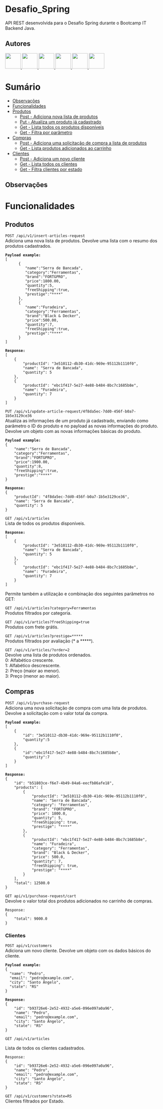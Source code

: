 # Desafio_Spring
API REST desenvolvida para o Desafio Spring durante o Bootcamp IT Backend Java. 

## Autores
<a href="https://github.com/vfreitasmeli">
  <img src="https://avatars.githubusercontent.com/u/107959338?s=50&v=4" style="width: 50px">
</a>
<a href="https://github.com/brunavottri">
  <img src="https://avatars.githubusercontent.com/u/108009877?s=120&v=4" style="width: 50px">
</a>
<a href="https://github.com/pealmeida-meli">
  <img src="https://avatars.githubusercontent.com/u/108008922?s=120&v=4" style="width: 50px">
</a>
<a href="https://github.com/thiagosordiMELI">
  <img src="https://avatars.githubusercontent.com/u/108008559?s=120&v=4" style="width: 50px">
</a>
<a href="https://github.com/bdonadel">
  <img src="https://avatars.githubusercontent.com/u/108012641?s=120&v=4" style="width: 50px">
</a>
<a href="https://github.com/felipeticiani-meli">
  <img src="https://avatars.githubusercontent.com/u/108010964?s=120&v=4" style="width: 50px">
</a>

# Sumário

- [Observações](#observações)
- [Funcionalidades](#funcionalidades)
- [Produtos](#produtos)
  - [Post - Adiciona nova lista de produtos](#postProduct)
  - [Put - Atualiza um produto já cadastrado](#putProduct)
  - [Get - Lista todos os produtos disponíveis](#getAllProduct)
  - [Get - Filtra por parâmetro](#getFilters)
- [Compras](#compras)
  - [Post - Adiciona uma solicitação de compra a lista de produtos](#postPurchase)
  - [Get - Lista produtos adicionados ao carrinho](#getCart)
- [Clientes](#clientes)
  - [Post - Adiciona um novo cliente](#postCustomer)
  - [Get - Lista todos os clientes](#getCustomers)
  - [Get - Filtra clientes por estado](#getCustomersByState)
## Observações

# Funcionalidades

## Produtos

`POST /api/v1/insert-articles-request`<br name="postProduct">
Adiciona uma nova lista de produtos. Devolve uma lista com o resumo dos produtos cadastrados.<br>
<pre><code><b>Payload example:</b>
[
      {
         "name":"Serra de Bancada",
         "category":"Ferramentas",
         "brand":"FORTGPRO",
         "price":1800.00,
         "quantity":5,
         "freeShipping":true,
         "prestige":"****"
      },     
      {
         "name":"Furadeira",
         "category":"Ferramentas",
         "brand":"Black & Decker",
         "price":500.00,
         "quantity":7,
         "freeShipping":true,
         "prestige":"****"
      }
]

<b>Response:</b>
[
    {
        "productId": "3e510112-db30-41dc-969e-95112b1110f0",
        "name": "Serra de Bancada",
        "quantity": 5
    },
    {
        "productId": "ebc1f417-5e27-4e88-b484-8bc7c1685b8e",
        "name": "Furadeira",
        "quantity": 7
    }
]</code></pre>

`PUT /api/v1/update-article-request/4f8da5ec-7dd0-456f-b0a7-1b5e3129ce36`<br name="putProduct">
Atualiza as informações de um produto já cadastrado, enviando como parâmetro o ID do produto e no payload as novas informações do produto. Devolve um objeto com as novas informações básicas do produto.<br>
<pre><code><b>Payload example:</b>
{
    "name":"Serra de Bancada",
    "category":"Ferramentas",
    "brand":"FORTGPRO",
    "price":1900.00,
    "quantity":8,
    "freeShipping":true,
    "prestige":"****"
}

<b>Response:</b>
{
    "productId": "4f8da5ec-7dd0-456f-b0a7-1b5e3129ce36",
    "name": "Serra de Bancada",
    "quantity": 5
}</code></pre>

`GET /api/v1/articles`<br name="getAllProduct">
Lista de todos os produtos disponíveis.
<br>
<pre><code><b>Response:</b>
[
    {
        "productId": "3e510112-db30-41dc-969e-95112b1110f0",
        "name": "Serra de Bancada",
        "quantity": 5
    },
    {
        "productId": "ebc1f417-5e27-4e88-b484-8bc7c1685b8e",
        "name": "Furadeira",
        "quantity": 7
    }
]</code></pre>

Permite também a utilização e combinação dos seguintes parâmetros no GET:<br name="getFilters">

`GET /api/v1/articles?category=Ferramentas`<br>
Produtos filtrados por categoria.

`GET /api/v1/articles?freeShipping=true`<br>
Produtos com frete grátis.

`GET /api/v1/articles?prestige=*****`<br>
Produtos filtrados por avaliação (* a *****).<br>

`GET /api/v1/articles/?order=2`<br>
Devolve uma lista de produtos ordenados.<br>
0: Alfabético crescente.<br>
1: Alfabético descrescente.<br>
2: Preço (maior ao menor).<br>
3: Preço (menor ao maior).<br>

## Compras

`POST /api/v1/purchase-request`<br name="postPurchase">
Adiciona uma nova solicitação de compra com uma lista de produtos. Devolve a solicitação com o valor total da compra.<br>
<pre><code><b>Payload example:</b>
[
    {
        "id": "3e510112-db30-41dc-969e-95112b1110f0",
        "quantity":5
    },
    {
        "id":"ebc1f417-5e27-4e88-b484-8bc7c1685b8e",
        "quantity":7
    }
]

<b>Response:</b>
{
    "id": "b51803ce-f6e7-4b49-84a6-eecfb86afe18",
    "products": [
        {
            "productId": "3e510112-db30-41dc-969e-95112b1110f0",
            "name": "Serra de Bancada",
            "category": "Ferramentas",
            "brand": "FORTGPRO",
            "price": 1800.0,
            "quantity": 5,
            "freeShipping": true,
            "prestige": "****"
        },
        {
            "productId": "ebc1f417-5e27-4e88-b484-8bc7c1685b8e",
            "name": "Furadeira",
            "category": "Ferramentas",
            "brand": "Black & Decker",
            "price": 500.0,
            "quantity": 7,
            "freeShipping": true,
            "prestige": "****"
        }
    ],
    "total": 12500.0
}</code></pre>

`GET api/v1/purchase-request/cart`<br name="getCart">
Devolve o valor total dos produtos adicionados no carrinho de compras. 
<br>
<pre><code>Response:</b>
{
    "total": 9000.0
}
</code></pre>

### Clientes

`POST api/v1/customers`<br name="postCustomer">
Adiciona um novo cliente. Devolve um objeto com os dados básicos do cliente.<br>
<pre><code><b>Payload example:</b>
{
  "name": "Pedro",
  "email": "pedro@example.com",
  "city": "Santo Ângelo",
  "state": "RS"
}

<b>Response:</b>
{
    "id": "b93726e6-2e52-4932-a5e6-096e097a0a96",
    "name": "Pedro",
    "email": "pedro@example.com",
    "city": "Santo Ângelo",
    "state": "RS"
}</code></pre>


`GET /api/v1/articles`<br name="getCustomers">

Lista de todos os clientes cadastrados.
<br>
<pre><code>Response:</b>
{
    "id": "b93726e6-2e52-4932-a5e6-096e097a0a96",
    "name": "Pedro",
    "email": "pedro@example.com",
    "city": "Santo Ângelo",
    "state": "RS"
}</code></pre>

`GET /api/v1/customers?state=RS`<br name="getCustomersByState">
Clientes filtrados por Estado.
